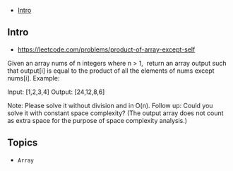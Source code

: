 - [Intro](#intro)

## Intro

- https://leetcode.com/problems/product-of-array-except-self

Given an array nums of n integers where n > 1,  return an array output such that output[i] is equal to the product of all the elements of nums except nums[i].
Example:

Input:  [1,2,3,4]
Output: [24,12,8,6]

Note: Please solve it without division and in O(n).
Follow up:
Could you solve it with constant space complexity? (The output array does not count as extra space for the purpose of space complexity analysis.)


## Topics

- `Array`


